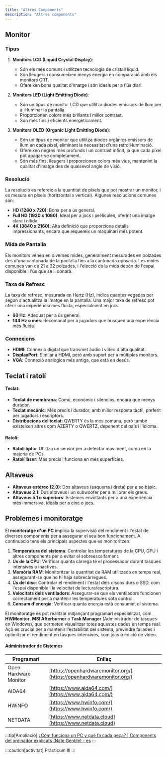 ```yaml
---
title: "Altres Components"
description: "Altres components"
---
```


## Monitor
### Tipus

1. **Monitors LCD (Liquid Crystal Display)**:
   - Són els més comuns i utilitzen tecnologia de cristall líquid.
   - Són lleugers i consumeixen menys energia en comparació amb els monitors CRT.
   - Ofereixen bona qualitat d'imatge i són ideals per a l'ús diari.

2. **Monitors LED (Light Emitting Diode)**:
   - Són un tipus de monitor LCD que utilitza díodes emissors de llum per a il·luminar la pantalla.
   - Proporcionen colors més brillants i millor contrast.
   - Són més fins i eficients energèticament.

3. **Monitors OLED (Organic Light Emitting Diode)**:
   - Són un tipus de monitor que utilitza díodes orgànics emissors de llum en cada píxel, eliminant la necessitat d'una retroil·luminació.
   - Ofereixen negres més profunds i un contrast infinit, ja que cada píxel pot apagar-se completament.
   - Són més fins, lleugers i proporcionen colors més vius, mantenint la qualitat d'imatge des de qualsevol angle de visió.

### Resolució

La resolució es refereix a la quantitat de píxels que pot mostrar un monitor, i es mesura en píxels (horitzontal x vertical). Algunes resolucions comunes són:

- **HD (1280 x 720)**: Bona per a ús general.
- **Full HD (1920 x 1080)**: Ideal per a jocs i pel·lícules, oferint una imatge clara i nítida.
- **4K (3840 x 2160)**: Alta definició que proporciona detalls impressionants, encara que requereix un maquinari més potent.

### Mida de Pantalla

Els monitors vénen en diverses mides, generalment mesurades en polzades des d'una cantonada de la pantalla fins a la cantonada oposada. Les mides comunes van de 21 a 32 polzades, i l'elecció de la mida depén de l'espai disponible i l'ús que se li donarà.

### Taxa de Refresc

La taxa de refresc, mesurada en Hertz (Hz), indica quantes vegades per segon s'actualitza la imatge en la pantalla. Una major taxa de refresc pot oferir una experiència més fluida, especialment en jocs.

- **60 Hz**: Adequat per a ús general.
- **144 Hz o més**: Recomanat per a jugadors que busquen una experiència més fluida.

### Connexions

- **HDMI**: Connexió digital que transmet àudio i vídeo d'alta qualitat.
- **DisplayPort**: Similar a HDMI, però amb suport per a múltiples monitors.
- **VGA**: Connexió analògica més antiga, que està en desús.

## Teclat i ratolí

#### Teclat:
- **Teclat de membrana**: Comú, econòmic i silenciós, encara que menys durador.
- **Teclat mecànic**: Més precís i durador, amb millor resposta tàctil, preferit per jugadors i escriptors.
- **Distribucions del teclat**: QWERTY és la més comuna, però també existeixen altres com AZERTY o QWERTZ, depenent del país i l'idioma.
#### Ratolí:
- **Ratolí òptic**: Utilitza un sensor per a detectar moviment, comú en la majoria de PCs.
- **Ratolí làser**: Més precís i funciona en més superfícies.

## Altaveus

- **Altaveus estèreo (2.0)**: Dos altaveus (esquerra i dreta) per a so bàsic.
- **Altaveus 2.1**: Dos altaveus i un subwoofer per a millorar els greus.
- **Altaveus 5.1 o superiors**: Sistemes envoltants per a una experiència més immersiva, ideals per a cine o jocs.

## Problemes i monitoratge

El **monitoratge d'un PC** implica la supervisió del rendiment i l'estat de diversos components per a assegurar el seu bon funcionament. A continuació tens els principals aspectes que es monitoritzen:

1. **Temperatura del sistema**: Controlar les temperatures de la CPU, GPU i altres components per a evitar el sobreescalfament.
2. **Ús de la CPU**: Verificar quanta càrrega té el processador durant tasques intensives o inactives.
3. **Memòria RAM**: Monitoritzar la quantitat de RAM utilitzada en temps real, assegurant-se que no hi haja sobrecàrregues.
4. **Ús del disc**: Controlar el rendiment i l'estat dels discos durs o SSD, com l'espai disponible i la velocitat de lectura/escriptura.
5. **Velocitats dels ventiladors**: Assegurar-se que els ventiladors funcionen correctament per a mantenir les temperatures sota control.
6. **Consum d'energia**: Verificar quanta energia està consumint el sistema.

El monitoratge es pot realitzar mitjançant programari especialitzat, com **HWMonitor**, **MSI Afterburner** o **Task Manager** (Administrador de tasques en Windows), que permeten visualitzar totes aquestes dades en temps real. Açò és crucial per a mantenir l'estabilitat del sistema, previndre fallades i optimitzar el rendiment en tasques intensives, com jocs o edició de vídeo.

#### Administrador de Sistemes

| Programari                 | Enllaç                                        |
|----------------------------|-----------------------------------------------|
| Open Hardware Monitor       | [https://openhardwaremonitor.org/](https://openhardwaremonitor.org/) |
| AIDA64                      | [https://www.aida64.com/](https://www.aida64.com/) |
| HWiNFO                      | [https://www.hwinfo.com/](https://www.hwinfo.com/) |
| NETDATA                     | [https://www.netdata.cloud](https://www.netdata.cloud) |

:::tip[Ampliació]
[¿Cóm funciona un PC y qué fa cada peça? | Components del ordinador explicats (Nate Gentile) - es](https://www.youtube.com/watch?v=0zkX6nlpiSk)
:::

:::caution[activitat]
Pràcticum III
:::